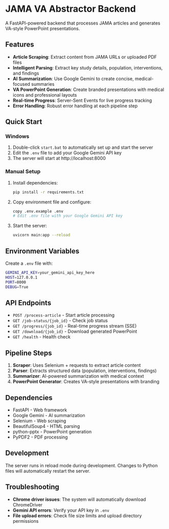# JAMA VA Abstractor Backend

A FastAPI-powered backend that processes JAMA articles and generates VA-style PowerPoint presentations.

## Features

- **Article Scraping**: Extract content from JAMA URLs or uploaded PDF files
- **Intelligent Parsing**: Extract key study details, population, interventions, and findings
- **AI Summarization**: Use Google Gemini to create concise, medical-focused summaries
- **VA PowerPoint Generation**: Create branded presentations with medical icons and professional layouts
- **Real-time Progress**: Server-Sent Events for live progress tracking
- **Error Handling**: Robust error handling at each pipeline step

## Quick Start

### Windows
1. Double-click `start.bat` to automatically set up and start the server
2. Edit the `.env` file to add your Google Gemini API key
3. The server will start at http://localhost:8000

### Manual Setup
1. Install dependencies:
   ```bash
   pip install -r requirements.txt
   ```

2. Copy environment file and configure:
   ```bash
   copy .env.example .env
   # Edit .env file with your Google Gemini API key
   ```

3. Start the server:
   ```bash
   uvicorn main:app --reload
   ```

## Environment Variables

Create a `.env` file with:

```bash
GEMINI_API_KEY=your_gemini_api_key_here
HOST=127.0.0.1
PORT=8000
DEBUG=True
```

## API Endpoints

- `POST /process-article` - Start article processing
- `GET /job-status/{job_id}` - Check job status
- `GET /progress/{job_id}` - Real-time progress stream (SSE)
- `GET /download/{job_id}` - Download generated PowerPoint
- `GET /health` - Health check

## Pipeline Steps

1. **Scraper**: Uses Selenium + requests to extract article content
2. **Parser**: Extracts structured data (population, interventions, findings)
3. **Summarizer**: AI-powered summarization with medical context
4. **PowerPoint Generator**: Creates VA-style presentations with branding

## Dependencies

- FastAPI - Web framework
- Google Gemini - AI summarization
- Selenium - Web scraping
- BeautifulSoup4 - HTML parsing
- python-pptx - PowerPoint generation
- PyPDF2 - PDF processing

## Development

The server runs in reload mode during development. Changes to Python files will automatically restart the server.

## Troubleshooting

- **Chrome driver issues**: The system will automatically download ChromeDriver
- **Gemini API errors**: Verify your API key in `.env`
- **File upload errors**: Check file size limits and upload directory permissions